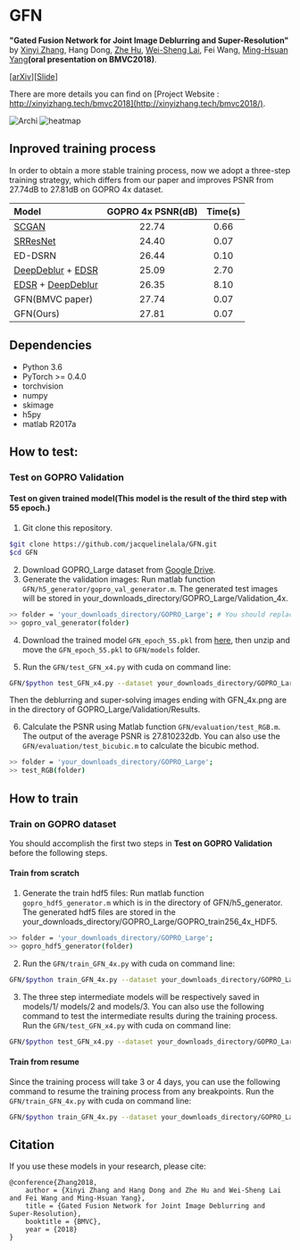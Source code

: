 # GFN

**"Gated Fusion Network for Joint Image Deblurring and Super-Resolution"** by [Xinyi Zhang](http://xinyizhang.tech), Hang Dong, [Zhe Hu](http://eng.ucmerced.edu/people/zhu), [Wei-Sheng Lai](http://graduatestudents.ucmerced.edu/wlai24/), Fei Wang, [Ming-Hsuan Yang](http://faculty.ucmerced.edu/mhyang/)**(oral presentation on BMVC2018)**.

[[arXiv](https://arxiv.org/abs/1807.10806)][[Slide](http://xinyizhang.tech/files/BMVC_slides.ppt)]

There are more details you can find on [Project Website : http://xinyizhang.tech/bmvc2018](http://xinyizhang.tech/bmvc2018/).

![Archi](http://xinyizhang.tech/content/images/2018/09/gated-fusion-network.png)
![heatmap](http://xinyizhang.tech/content/images/2018/07/2-1.png)
## Inproved training process
In order to obtain a more stable training process, now we adopt a three-step training strategy, which differs from our paper and improves PSNR from 27.74dB to 27.81dB on GOPRO 4x dataset.

| Model | GOPRO 4x PSNR(dB) | Time(s) |
|  :-----  |  :-----:  | :-----:  |
|  [SCGAN](https://sites.google.com/view/xiangyuxu/deblursr_iccv17)  |  22.74  | 0.66  |
|  [SRResNet](https://arxiv.org/abs/1609.04802)  |  24.40  | 0.07  |
|  ED-DSRN  |  26.44  | 0.10  |
|  [DeepDeblur](https://github.com/SeungjunNah/DeepDeblur_release) + [EDSR](https://github.com/thstkdgus35/EDSR-PyTorch)  |  25.09  | 2.70  |
|  [EDSR](https://github.com/thstkdgus35/EDSR-PyTorch) + [DeepDeblur](https://github.com/SeungjunNah/DeepDeblur_release)  |  26.35  | 8.10  |
|  GFN(BMVC paper)  |  27.74  | 0.07  |
|  GFN(Ours)  |  27.81  | 0.07  |

## Dependencies
* Python 3.6
* PyTorch >= 0.4.0
* torchvision
* numpy
* skimage
* h5py
* matlab R2017a

## How to test:
### Test on GOPRO Validation
#### Test on given trained model(This model is the result of the third step with 55 epoch.)
1. Git clone this repository.
```bash
$git clone https://github.com/jacquelinelala/GFN.git
$cd GFN
```
2. Download GOPRO_Large dataset from [Google Drive](https://drive.google.com/file/d/1H0PIXvJH4c40pk7ou6nAwoxuR4Qh_Sa2/view?usp=sharing).
3. Generate the validation images: Run matlab function ``GFN/h5_generator/gopro_val_generator.m``. The generated test images will be stored in your_downloads_directory/GOPRO_Large/Validation_4x.
```bash
>> folder = 'your_downloads_directory/GOPRO_Large'; # You should replace the your_downloads_directory by your GOPRO_Large's directory.
>> gopro_val_generator(folder)
```
4. Download the trained model ``GFN_epoch_55.pkl`` from [here](http://xinyizhang.tech/files/GFN_epoch_55.pkl.zip), then unzip and move the ``GFN_epoch_55.pkl`` to ``GFN/models`` folder.

5. Run the ``GFN/test_GFN_x4.py`` with cuda on command line: 
```bash
GFN/$python test_GFN_x4.py --dataset your_downloads_directory/GOPRO_Large/Validation_4x
```
Then the deblurring and super-solving images ending with GFN_4x.png are in the directory of GOPRO_Large/Validation/Results.

6. Calculate the PSNR using Matlab function ``GFN/evaluation/test_RGB.m``. The output of the average PSNR is 27.810232db. You can also use the ``GFN/evaluation/test_bicubic.m`` to calculate the bicubic method.  
```bash
>> folder = 'your_downloads_directory/GOPRO_Large';
>> test_RGB(folder)
```

## How to train
### Train on GOPRO dataset
You should accomplish the first two steps in **Test on GOPRO Validation** before the following steps.
#### Train from scratch
1. Generate the train hdf5 files: Run matlab function ``gopro_hdf5_generator.m`` which is in the directory of GFN/h5_generator. The generated hdf5 files are stored in the your_downloads_directory/GOPRO_Large/GOPRO_train256_4x_HDF5.
```bash
>> folder = 'your_downloads_directory/GOPRO_Large';
>> gopro_hdf5_generator(folder)
```
2. Run the ``GFN/train_GFN_4x.py`` with cuda on command line:
```bash
GFN/$python train_GFN_4x.py --dataset your_downloads_directory/GOPRO_Large/GOPRO_train256_4x_HDF5
```
3. The three step intermediate models will be respectively saved in models/1/ models/2 and models/3. You can also use the following command to test the intermediate results during the training process.
Run the ``GFN/test_GFN_x4.py`` with cuda on command line: 
```bash
GFN/$python test_GFN_x4.py --dataset your_downloads_directory/GOPRO_Large/Validation_4x --intermediate_process models/1/GFN_epoch_30.pkl # We give an example of step1 epoch30. You can replace the pkl file in models/.
```
#### Train from resume
Since the training process will take 3 or 4 days, you can use the following command to resume the training process from any breakpoints.
Run the ``GFN/train_GFN_4x.py`` with cuda on command line:
```bash
GFN/$python train_GFN_4x.py --dataset your_downloads_directory/GOPRO_Large/GOPRO_train256_4x_HDF5 --resume models/1/GFN_epoch_30.pkl # Just an example of step1 epoch30.
```
## Citation

If you use these models in your research, please cite:

	@conference{Zhang2018,
		author = {Xinyi Zhang and Hang Dong and Zhe Hu and Wei-Sheng Lai and Fei Wang and Ming-Hsuan Yang},
		title = {Gated Fusion Network for Joint Image Deblurring and Super-Resolution},
		booktitle = {BMVC},
		year = {2018}
	}

